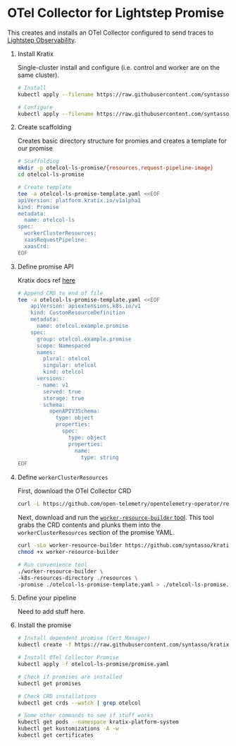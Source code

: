 # OTel Collector for Lightstep Promise

This creates and installs an OTel Collector configured to send traces to [Lightstep Observability](https://app.lightstep.com).

1. Install Kratix

    Single-cluster install and configure (i.e. control and worker are on the same cluster).

    ```bash
    # Install
    kubectl apply --filename https://raw.githubusercontent.com/syntasso/kratix/main/distribution/single-cluster/install-all-in-one.yaml

    # Configure
    kubectl apply --filename https://raw.githubusercontent.com/syntasso/kratix/main/distribution/single-cluster/config-all-in-one.yaml
    ```

2. Create scaffolding

    Creates basic directory structure for promies and creates a template for our promise

    ```bash
    # Scaffolding
    mkdir -p otelcol-ls-promise/{resources,request-pipeline-image}
    cd otelcol-ls-promise

    # Create template
    tee -a otelcol-ls-promise-template.yaml <<EOF
    apiVersion: platform.kratix.io/v1alpha1
    kind: Promise
    metadata:
      name: otelcol-ls
    spec:
      workerClusterResources:
      xaasRequestPipeline:
      xaasCrd:
    EOF
    ```

3. Define promise API

    Kratix docs ref [here](https://kratix.io/docs/main/guides/writing-a-promise#promise-api)

    ```bash
    # Append CRD to end of file
    tee -a otelcol-ls-promise-template.yaml <<EOF
        apiVersion: apiextensions.k8s.io/v1
        kind: CustomResourceDefinition
        metadata:
          name: otelcol.example.promise
        spec:
          group: otelcol.example.promise
          scope: Namespaced
          names:
            plural: otelcol
            singular: otelcol
            kind: otelcol
          versions:
          - name: v1
            served: true
            storage: true
            schema:
              openAPIV3Schema:
                type: object
                properties:
                  spec:
                    type: object
                    properties:
                      name:
                        type: string
    EOF
    ```

4. Define `workerClusterResources`

    First, download the OTel Collector CRD

    ```bash
    curl -L https://github.com/open-telemetry/opentelemetry-operator/releases/download/v0.70.0/opentelemetry-operator.yaml > resources/opentelemetry-operator.yaml
    ```

    Next, download and run the [`worker-resource-builder` tool](https://kratix.io/docs/main/guides/writing-a-promise#worker-cluster-resources). This tool grabs the CRD contents and plunks them into the `workerClusterResources` section of the promise YAML.

    ```bash
    curl -sLo worker-resource-builder https://github.com/syntasso/kratix/releases/download/v0.0.1/worker-resource-builder-v0.0.0-1-darwin-arm64
    chmod +x worker-resource-builder

    # Run convenience tool
    ./worker-resource-builder \
    -k8s-resources-directory ./resources \
    -promise ./otelcol-ls-promise-template.yaml > ./otelcol-ls-promise.yaml
    ```

5. Define your pipeline

   Need to add stuff here.

6. Install the promise

    ```bash
    # Install dependent promise (Cert Manager)
    kubectl create -f https://raw.githubusercontent.com/syntasso/kratix-marketplace/main/cert-manager/promise.yaml
    
    # Install OTel Collector Promise
    kubectl apply -f otelcol-ls-promise/promise.yaml

    # Check if promises are installed
    kubectl get promises

    # Check CRD installations
    kubectl get crds --watch | grep otelcol

    # Some other commands to see if stuff works
    kubectl get pods --namespace kratix-platform-system
    kubectl get kustomizations -A -w
    kubectl get certificates
    ```